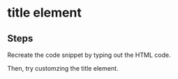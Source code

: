 # title element

## Steps

Recreate the code snippet by typing out the HTML code.

Then, try customzing the title element.
